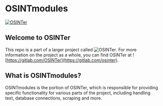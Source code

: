 # OSINTmodules
[![OSINTer](https://gitlab.com/osinter/osinter/-/raw/master/logo.png)](https://osinter.dk)

## Welcome to OSINTer
This repo is a part of a larger project called ![OSINTer](https://github.com/bertmad3400/OSINTer). For more information on the project as a whole, you can find OSINTer at ![https://gitlab.com/OSINTer](https://gitlab.com/osinter).

## What is OSINTmodules?
OSINTmodules is the portion of OSINTer, which is responsible for providing specific functionality for various parts of the project, including handling text, database connections, scraping and more.
